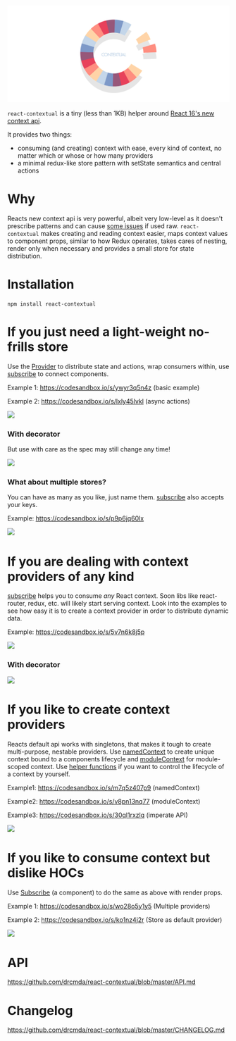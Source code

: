 ![](assets/logo.jpg)

`react-contextual` is a tiny (less than 1KB) helper around [React 16's new context api](https://github.com/acdlite/rfcs/blob/new-version-of-context/text/0000-new-version-of-context.md).

It provides two things:

* consuming (and creating) context with ease, every kind of context, no matter which or whose or how many providers
* a minimal redux-like store pattern with setState semantics and central actions

# Why

Reacts new context api is very powerful, albeit very low-level as it doesn't prescribe patterns and can cause [some issues](https://github.com/drcmda/react-contextual/blob/master/PITFALLS.md) if used raw. `react-contextual` makes creating and reading context easier, maps context values to component props, similar to how Redux operates, takes cares of nesting, render only when necessary and provides a small store for state distribution.

# Installation

    npm install react-contextual

# If you just need a light-weight no-frills store

Use the [Provider](https://github.com/drcmda/react-contextual/blob/master/API.md#provider) to distribute state and actions, wrap consumers within, use [subscribe](https://github.com/drcmda/react-contextual/blob/master/API.md#subscribe) to connect components.

Example 1: https://codesandbox.io/s/ywyr3q5n4z (basic example)

Example 2: https://codesandbox.io/s/lxly45lvkl (async actions)

![](assets/example-1.jpg)

### With decorator

But use with care as the spec may still change any time!

![](assets/example-2.jpg)

### What about multiple stores?

You can have as many as you like, just name them. [subscribe](https://github.com/drcmda/react-contextual/blob/master/API.md#subscribe) also accepts your keys.

Example: https://codesandbox.io/s/p9p6jq60lx

![](assets/example-3.jpg)

# If you are dealing with context providers of any kind

[subscribe](https://github.com/drcmda/react-contextual/blob/master/API.md#subscribe) helps you to consume *any* React context. Soon libs like react-router, redux, etc. will likely start serving context. Look into the examples to see how easy it is to create a context provider in order to distribute dynamic data.

Example: https://codesandbox.io/s/5v7n6k8j5p

![](assets/example-4.jpg)

### With decorator

![](assets/example-5.jpg)

# If you like to create context providers

Reacts default api works with singletons, that makes it tough to create multi-purpose, nestable providers. Use [namedContext](https://github.com/drcmda/react-contextual/blob/master/API.md#namedcontext) to create unique context bound to a components lifecycle and [moduleContext](https://github.com/drcmda/react-contextual/blob/master/API.md#modulecontext) for module-scoped context. Use [helper functions](https://github.com/drcmda/react-contextual/blob/master/API.md#imperative-context-handling) if you want to control the lifecycle of a context by yourself.

Example1: https://codesandbox.io/s/m7q5z407p9 (namedContext)

Example2: https://codesandbox.io/s/v8pn13nq77 (moduleContext)

Example3: https://codesandbox.io/s/30ql1rxzlq (imperate API)

![](assets/example-7.jpg)

# If you like to consume context but dislike HOCs

Use [Subscribe](https://github.com/drcmda/react-contextual/blob/master/API.md#subscribe-as-a-component) (a component) to do the same as above with render props.

Example 1: https://codesandbox.io/s/wo28o5y1y5 (Multiple providers)

Example 2: https://codesandbox.io/s/ko1nz4j2r (Store as default provider)

![](assets/example-6.jpg)

# API

https://github.com/drcmda/react-contextual/blob/master/API.md

# Changelog

https://github.com/drcmda/react-contextual/blob/master/CHANGELOG.md
